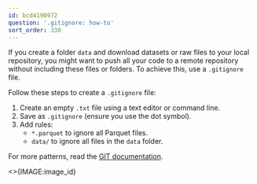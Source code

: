 ```yaml
---
id: bcd4190972
question: '.gitignore: how-to'
sort_order: 330
---
```


If you create a folder `data` and download datasets or raw files to your local repository, you might want to push all your code to a remote repository without including these files or folders. To achieve this, use a `.gitignore` file.

Follow these steps to create a `.gitignore` file:

1. Create an empty `.txt` file using a text editor or command line.
2. Save as `.gitignore` (ensure you use the dot symbol).
3. Add rules:
   - `*.parquet` to ignore all Parquet files.
   - `data/` to ignore all files in the `data` folder.

For more patterns, read the [GIT documentation](https://git-scm.com/docs/gitignore).

<>{IMAGE:image_id}